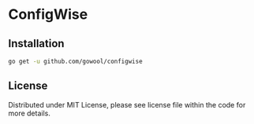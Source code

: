 # ConfigWise

## Installation

```sh
go get -u github.com/gowool/configwise
```

## License

Distributed under MIT License, please see license file within the code for more details.
